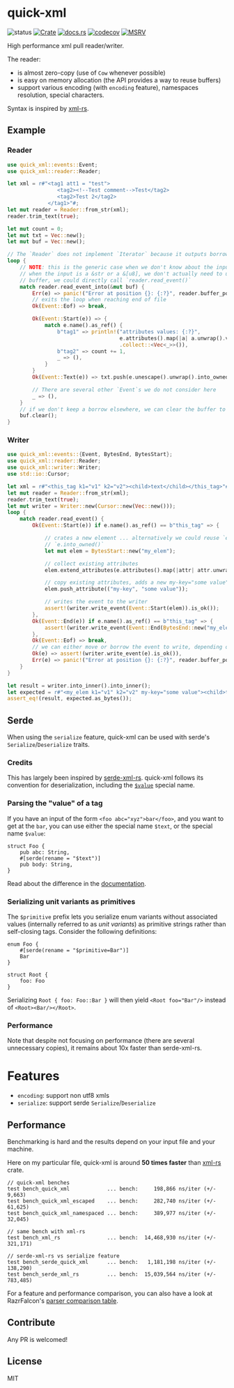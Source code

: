 # quick-xml

![status](https://github.com/tafia/quick-xml/actions/workflows/rust.yml/badge.svg)
[![Crate](https://img.shields.io/crates/v/quick-xml.svg)](https://crates.io/crates/quick-xml)
[![docs.rs](https://docs.rs/quick-xml/badge.svg)](https://docs.rs/quick-xml)
[![codecov](https://img.shields.io/codecov/c/github/tafia/quick-xml)](https://codecov.io/gh/tafia/quick-xml)
[![MSRV](https://img.shields.io/badge/rustc-1.46.0+-ab6000.svg)](https://blog.rust-lang.org/2020/08/27/Rust-1.46.0.html)

High performance xml pull reader/writer.

The reader:
- is almost zero-copy (use of `Cow` whenever possible)
- is easy on memory allocation (the API provides a way to reuse buffers)
- support various encoding (with `encoding` feature), namespaces resolution, special characters.

Syntax is inspired by [xml-rs](https://github.com/netvl/xml-rs).

## Example

### Reader

```rust
use quick_xml::events::Event;
use quick_xml::reader::Reader;

let xml = r#"<tag1 att1 = "test">
                <tag2><!--Test comment-->Test</tag2>
                <tag2>Test 2</tag2>
             </tag1>"#;
let mut reader = Reader::from_str(xml);
reader.trim_text(true);

let mut count = 0;
let mut txt = Vec::new();
let mut buf = Vec::new();

// The `Reader` does not implement `Iterator` because it outputs borrowed data (`Cow`s)
loop {
    // NOTE: this is the generic case when we don't know about the input BufRead.
    // when the input is a &str or a &[u8], we don't actually need to use another
    // buffer, we could directly call `reader.read_event()`
    match reader.read_event_into(&mut buf) {
        Err(e) => panic!("Error at position {}: {:?}", reader.buffer_position(), e),
        // exits the loop when reaching end of file
        Ok(Event::Eof) => break,

        Ok(Event::Start(e)) => {
            match e.name().as_ref() {
                b"tag1" => println!("attributes values: {:?}",
                                    e.attributes().map(|a| a.unwrap().value)
                                    .collect::<Vec<_>>()),
                b"tag2" => count += 1,
                _ => (),
            }
        }
        Ok(Event::Text(e)) => txt.push(e.unescape().unwrap().into_owned()),

        // There are several other `Event`s we do not consider here
        _ => (),
    }
    // if we don't keep a borrow elsewhere, we can clear the buffer to keep memory usage low
    buf.clear();
}
```

### Writer

```rust
use quick_xml::events::{Event, BytesEnd, BytesStart};
use quick_xml::reader::Reader;
use quick_xml::writer::Writer;
use std::io::Cursor;

let xml = r#"<this_tag k1="v1" k2="v2"><child>text</child></this_tag>"#;
let mut reader = Reader::from_str(xml);
reader.trim_text(true);
let mut writer = Writer::new(Cursor::new(Vec::new()));
loop {
    match reader.read_event() {
        Ok(Event::Start(e)) if e.name().as_ref() == b"this_tag" => {

            // crates a new element ... alternatively we could reuse `e` by calling
            // `e.into_owned()`
            let mut elem = BytesStart::new("my_elem");

            // collect existing attributes
            elem.extend_attributes(e.attributes().map(|attr| attr.unwrap()));

            // copy existing attributes, adds a new my-key="some value" attribute
            elem.push_attribute(("my-key", "some value"));

            // writes the event to the writer
            assert!(writer.write_event(Event::Start(elem)).is_ok());
        },
        Ok(Event::End(e)) if e.name().as_ref() == b"this_tag" => {
            assert!(writer.write_event(Event::End(BytesEnd::new("my_elem"))).is_ok());
        },
        Ok(Event::Eof) => break,
        // we can either move or borrow the event to write, depending on your use-case
        Ok(e) => assert!(writer.write_event(e).is_ok()),
        Err(e) => panic!("Error at position {}: {:?}", reader.buffer_position(), e),
    }
}

let result = writer.into_inner().into_inner();
let expected = r#"<my_elem k1="v1" k2="v2" my-key="some value"><child>text</child></my_elem>"#;
assert_eq!(result, expected.as_bytes());
```

## Serde

When using the `serialize` feature, quick-xml can be used with serde's `Serialize`/`Deserialize` traits.

### Credits

This has largely been inspired by [serde-xml-rs](https://github.com/RReverser/serde-xml-rs).
quick-xml follows its convention for deserialization, including the
[`$value`](https://github.com/RReverser/serde-xml-rs#parsing-the-value-of-a-tag) special name.

### Parsing the "value" of a tag

If you have an input of the form `<foo abc="xyz">bar</foo>`, and you want to get at the `bar`,
you can use either the special name `$text`, or the special name `$value`:

```rust,ignore
struct Foo {
    pub abc: String,
    #[serde(rename = "$text")]
    pub body: String,
}
```

Read about the difference in the [documentation](https://docs.rs/quick-xml/latest/quick_xml/de/index.html#difference-between-text-and-value-special-names).

### Serializing unit variants as primitives

The `$primitive` prefix lets you serialize enum variants without associated values (internally referred to as _unit variants_) as primitive strings rather than self-closing tags. Consider the following definitions:

```rust,ignore
enum Foo {
    #[serde(rename = "$primitive=Bar")]
    Bar
}

struct Root {
    foo: Foo
}
```

Serializing `Root { foo: Foo::Bar }` will then yield `<Root foo="Bar"/>` instead of `<Root><Bar/></Root>`.

### Performance

Note that despite not focusing on performance (there are several unnecessary copies), it remains about 10x faster than serde-xml-rs.

# Features

- `encoding`: support non utf8 xmls
- `serialize`: support serde `Serialize`/`Deserialize`

## Performance

Benchmarking is hard and the results depend on your input file and your machine.

Here on my particular file, quick-xml is around **50 times faster** than [xml-rs](https://crates.io/crates/xml-rs) crate.

```
// quick-xml benches
test bench_quick_xml            ... bench:     198,866 ns/iter (+/- 9,663)
test bench_quick_xml_escaped    ... bench:     282,740 ns/iter (+/- 61,625)
test bench_quick_xml_namespaced ... bench:     389,977 ns/iter (+/- 32,045)

// same bench with xml-rs
test bench_xml_rs               ... bench:  14,468,930 ns/iter (+/- 321,171)

// serde-xml-rs vs serialize feature
test bench_serde_quick_xml      ... bench:   1,181,198 ns/iter (+/- 138,290)
test bench_serde_xml_rs         ... bench:  15,039,564 ns/iter (+/- 783,485)
```

For a feature and performance comparison, you can also have a look at RazrFalcon's [parser comparison table](https://github.com/RazrFalcon/roxmltree#parsing).

## Contribute

Any PR is welcomed!

## License

MIT
